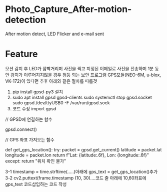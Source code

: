 # Photo_Capture_After-motion-detection
After motion detect, LED Flicker and e-mail sent 

# Feature
모션 감지 후 LED가 깜빡거리며 사진을 찍고 지정된 이메일로 사진을 전송하며 1분 동안 감지가 이루어지지않을 경우 점등 되는 보안 프로그램
GPS모듈(NEO-6M, u-blox, VK-172)이 있다면 추후 아래와 같은 절차를 따를것
1. pip install gpsd-py3 설치
2. sudo apt install gpsd gpsd-clients
   sudo systemctl stop gpsd.socket
   sudo gpsd /dev/ttyUSB0 -F /var/run/gpsd.sock
3. 코드 수정
import gpsd

// GPSD에 연결하는 함수

gpsd.connect()

// GPS 좌표 가져오는 함수

def get_gps_location():
    try:
        packet = gpsd.get_current()
        latitude = packet.lat
        longitude = packet.lon
        return f"Lat: {latitude:.6f}, Lon: {longitude:.6f}"
    except:
        return "위치 확인 불가"

3-1 timestamp = time.strftime(.....)아래에 gps_text = get_gps_location()추가
3-2 cv2.puttext(frame.timestamp (10, 30)....코드 줄 아래에 10,60좌표에 gps_text 코드삽입하는 코드 작성
